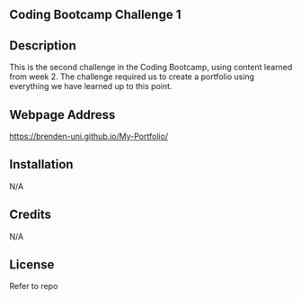## Coding Bootcamp Challenge 1

## Description

This is the second challenge in the Coding Bootcamp, using content learned from week 2. The challenge required us to create a portfolio using everything we have learned up to this point.

## Webpage Address

https://brenden-uni.github.io/My-Portfolio/

## Installation

N/A

## Credits

N/A

## License

Refer to repo





